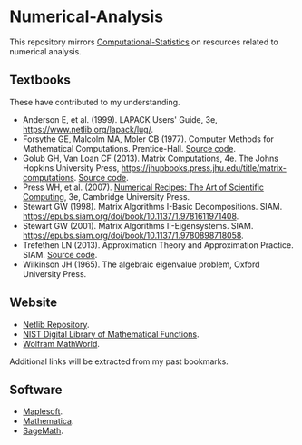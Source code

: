 # Numerical-Analysis

This repository mirrors [Computational-Statistics](https://github.com/jinghuazhao/Computational-Statistics) on resources related to numerical analysis.

## Textbooks

These have contributed to my understanding.

* Anderson E, et al. (1999). LAPACK Users' Guide, 3e, https://www.netlib.org/lapack/lug/.
* Forsythe GE, Malcolm MA, Moler CB (1977). Computer Methods for Mathematical Computations. Prentice-Hall. [Source code](http://www.pdas.com/fmmdownload.html).
* Golub GH, Van Loan CF (2013). Matrix Computations, 4e. The Johns Hopkins University Press, https://jhupbooks.press.jhu.edu/title/matrix-computations. [Source code](http://www.cs.cornell.edu/cv/GVL4/golubandvanloan.htm).
* Press WH, et al. (2007). [Numerical Recipes: The Art of Scientific Computing](http://numerical.recipes/), 3e, Cambridge University Press.
* Stewart GW (1998). Matrix Algorithms I-Basic Decompositions. SIAM. https://epubs.siam.org/doi/book/10.1137/1.9781611971408.
* Stewart GW (2001). Matrix Algorithms II-Eigensystems. SIAM. https://epubs.siam.org/doi/book/10.1137/1.9780898718058.
* Trefethen LN (2013). Approximation Theory and Approximation Practice. SIAM. [Source code](http://www.chebfun.org/ATAP/).
* Wilkinson JH (1965). The algebraic eigenvalue problem, Oxford University Press.

## Website

* [Netlib Repository](https://www.netlib.org/).
* [NIST Digital Library of Mathematical Functions](https://dlmf.nist.gov/).
* [Wolfram MathWorld](http://mathworld.wolfram.com/).

Additional links will be extracted from my past bookmarks.

## Software

* [Maplesoft](https://www.maplesoft.com/).
* [Mathematica](https://www.wolfram.com/mathematica/).
* [SageMath](http://www.sagemath.org/).
